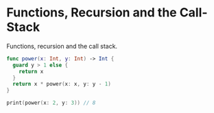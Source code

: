 # Functions, Recursion and the Call-Stack

Functions, recursion and the call stack. 


```swift 
func power(x: Int, y: Int) -> Int {
  guard y > 1 else {
    return x
  }
  return x * power(x: x, y: y - 1)
}

print(power(x: 2, y: 3)) // 8
```
